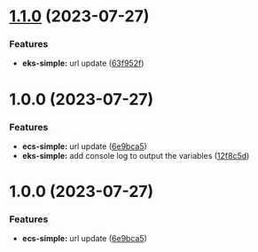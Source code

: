
# [1.1.0](https://github.com/thejaswitricon/semver-demo/compare/aws/eks/eks-cluster-v1.0.0...aws/eks/eks-cluster-v1.1.0) (2023-07-27)


### Features

* **eks-simple:** url update ([63f952f](https://github.com/thejaswitricon/semver-demo/commit/63f952f301a5bed07c78c713484307b99917ae9d))






# 1.0.0 (2023-07-27)


### Features

* **ecs-simple:** url update ([6e9bca5](https://github.com/thejaswitricon/semver-demo/commit/6e9bca5b82dc57d0f3afaa64475e12e80d9c934d))
* **eks-simple:** add console log to output the variables ([12f8c5d](https://github.com/thejaswitricon/semver-demo/commit/12f8c5d18e88b59b0be5b446f8dbd53629422d6e))






# 1.0.0 (2023-07-27)


### Features

* **ecs-simple:** url update ([6e9bca5](https://github.com/thejaswitricon/semver-demo/commit/6e9bca5b82dc57d0f3afaa64475e12e80d9c934d))
